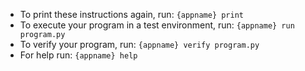  - To print these instructions again, run: `{appname} print`
 - To execute your program in a test environment, run: `{appname} run program.py`
 - To verify your program, run: `{appname} verify program.py`
 - For help run: `{appname} help`
